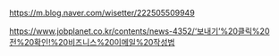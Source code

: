 https://m.blog.naver.com/wisetter/222505509949

https://www.jobplanet.co.kr/contents/news-4352/‘보내기’%20클릭%20전%20확인!%20비즈니스%20이메일%20작성법